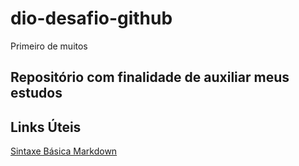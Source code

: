 # dio-desafio-github
Primeiro de muitos

## Repositório com finalidade de auxiliar meus estudos




## Links Úteis
[Sintaxe Básica Markdown](https://www.markdownguide.org/basic-syntax/)
